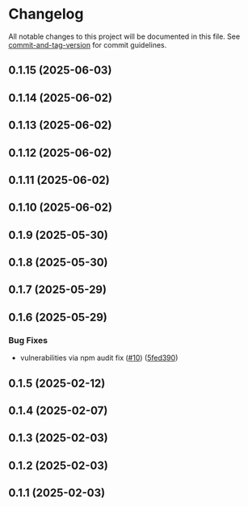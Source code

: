 # Changelog

All notable changes to this project will be documented in this file. See [commit-and-tag-version](https://github.com/absolute-version/commit-and-tag-version) for commit guidelines.

## 0.1.15 (2025-06-03)

## 0.1.14 (2025-06-02)

## 0.1.13 (2025-06-02)

## 0.1.12 (2025-06-02)

## 0.1.11 (2025-06-02)

## 0.1.10 (2025-06-02)

## 0.1.9 (2025-05-30)

## 0.1.8 (2025-05-30)

## 0.1.7 (2025-05-29)

## 0.1.6 (2025-05-29)


### Bug Fixes

* vulnerabilities via npm audit fix ([#10](https://github.com/vkairy/react-counter-app/issues/10)) ([5fed390](https://github.com/vkairy/react-counter-app/commit/5fed390ade0b7344e426abc54b276ddbc067cfb6))

## 0.1.5 (2025-02-12)

## 0.1.4 (2025-02-07)

## 0.1.3 (2025-02-03)

## 0.1.2 (2025-02-03)

## 0.1.1 (2025-02-03)
